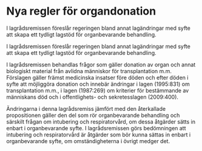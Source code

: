 # Nya regler för organdonation

I lagrådsremissen föreslår regeringen bland annat lagändringar med syfte att skapa ett tydligt lagstöd för organbevarande behandling.

I lagrådsremissen föreslår regeringen bland annat lagändringar med syfte att skapa ett tydligt lagstöd för organbevarande behandling.

I lagrådsremissen behandlas frågor som gäller donation av organ och annat biologiskt material från avlidna människor för transplantation m.m. Förslagen gäller främst medicinska insatser före döden och efter döden i syfte att möjliggöra donation och innebär ändringar i lagen (1995:831) om transplantation m.m., i lagen (1987:269) om kriterier för bestämmande av människans död och i offentlighets- och sekretesslagen (2009:400).

Ändringarna i denna lagrådsremiss jämfört med den återkallade propositionen gäller den del som rör organbevarande behandling och särskilt frågan om intubering och respiratorvård, om dessa åtgärder sätts in enbart i organbevarande syfte. I lagrådsremissen görs bedömningen att intubering och respiratorvård är åtgärder som bör kunna sättas in enbart i organbevarande syfte, om omständigheterna i övrigt medger det.
